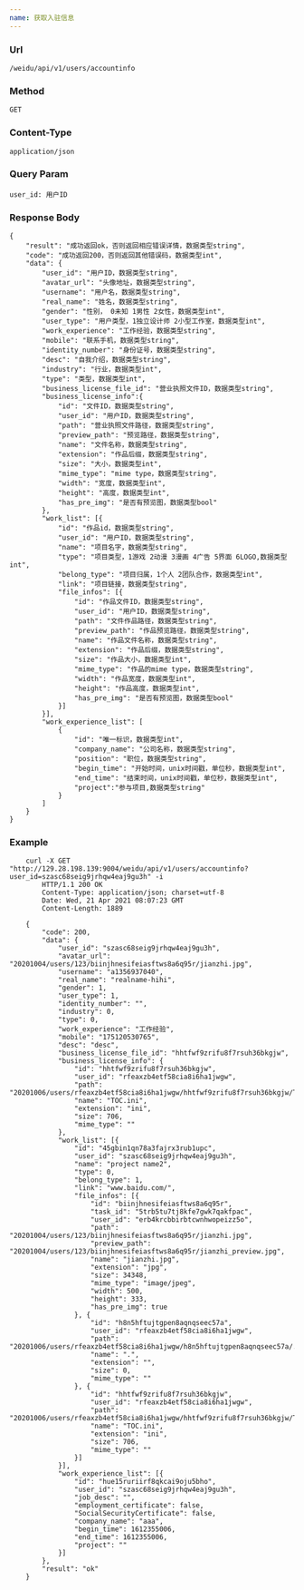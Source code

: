 ```yaml
---
name: 获取入驻信息
---
```

    
### Url
    /weidu/api/v1/users/accountinfo
    
### Method
    GET

### Content-Type
    application/json    

### Query Param
    user_id: 用户ID
    
### Response Body
    {
        "result": "成功返回ok，否则返回相应错误详情，数据类型string",
        "code": "成功返回200，否则返回其他错误码，数据类型int", 
        "data": {
            "user_id": "用户ID，数据类型string",
            "avatar_url": "头像地址，数据类型string",
            "username": "用户名，数据类型string",
            "real_name": "姓名，数据类型string",
            "gender": "性别， 0未知 1男性 2女性，数据类型int",
            "user_type": "用户类型，1独立设计师 2小型工作室，数据类型int",
            "work_experience": "工作经验，数据类型string",
            "mobile": "联系手机，数据类型string",
            "identity_number": "身份证号，数据类型string",
            "desc": "自我介绍，数据类型string",
            "industry": "行业，数据类型int",
            "type": "类型，数据类型int",
            "business_license_file_id": "营业执照文件ID，数据类型string",
            "business_license_info":{
                "id": "文件ID，数据类型string",
                "user_id": "用户ID，数据类型string",
                "path": "营业执照文件路径，数据类型string",
                "preview_path": "预览路径，数据类型string",
                "name": "文件名称，数据类型string",
                "extension": "作品后缀，数据类型string",
                "size": "大小，数据类型int",
                "mime_type": "mime type，数据类型string",
                "width": "宽度，数据类型int",
                "height": "高度，数据类型int",
                "has_pre_img": "是否有预览图，数据类型bool"
            },
            "work_list": [{
                "id": "作品id，数据类型string",
                "user_id": "用户ID，数据类型string",
                "name": "项目名字，数据类型string",
                "type": "项目类型，1游戏 2动漫 3漫画 4广告 5界面 6LOGO,数据类型int",
                "belong_type": "项目归属，1个人 2团队合作，数据类型int",
                "link": "项目链接，数据类型string",
                "file_infos": [{
                    "id": "作品文件ID，数据类型string",
                    "user_id": "用户ID，数据类型string",
                    "path": "文件作品路径，数据类型string",
                    "preview_path": "作品预览路径，数据类型string",
                    "name": "作品文件名称，数据类型string",
                    "extension": "作品后缀，数据类型string",
                    "size": "作品大小，数据类型int",
                    "mime_type": "作品的mime type，数据类型string",
                    "width": "作品宽度，数据类型int",
                    "height": "作品高度，数据类型int",
                    "has_pre_img": "是否有预览图，数据类型bool"
                }]
            }],
            "work_experience_list": [
                {
                    "id": "唯一标识，数据类型int",
                    "company_name": "公司名称，数据类型string",
                    "position": "职位，数据类型string",
                    "begin_time": "开始时间，unix时间戳，单位秒，数据类型int",
                    "end_time": "结束时间，unix时间戳，单位秒，数据类型int",
                    "project":"参与项目,数据类型string"
                }
            ]
        }
    }
    

### Example

        curl -X GET  "http://129.28.198.139:9004/weidu/api/v1/users/accountinfo?user_id=szasc68seig9jrhqw4eaj9gu3h" -i
            HTTP/1.1 200 OK
            Content-Type: application/json; charset=utf-8
            Date: Wed, 21 Apr 2021 08:07:23 GMT
            Content-Length: 1889

        {
            "code": 200,
            "data": {
                "user_id": "szasc68seig9jrhqw4eaj9gu3h",
                "avatar_url": "20201004/users/123/biinjhnesifeiasftws8a6q95r/jianzhi.jpg",
                "username": "a1356937040",
                "real_name": "realname-hihi",
                "gender": 1,
                "user_type": 1,
                "identity_number": "",
                "industry": 0,
                "type": 0,
                "work_experience": "工作经验",
                "mobile": "175120530765",
                "desc": "desc",
                "business_license_file_id": "hhtfwf9zrifu8f7rsuh36bkgjw",
                "business_license_info": {
                    "id": "hhtfwf9zrifu8f7rsuh36bkgjw",
                    "user_id": "rfeaxzb4etf58cia8i6ha1jwgw",
                    "path": "20201006/users/rfeaxzb4etf58cia8i6ha1jwgw/hhtfwf9zrifu8f7rsuh36bkgjw/TOC.ini",
                    "name": "TOC.ini",
                    "extension": "ini",
                    "size": 706,
                    "mime_type": ""
                },
                "work_list": [{
                    "id": "45gbin1qn78a3fajrx3rub1upc",
                    "user_id": "szasc68seig9jrhqw4eaj9gu3h",
                    "name": "project name2",
                    "type": 0,
                    "belong_type": 1,
                    "link": "www.baidu.com/",
                    "file_infos": [{
                        "id": "biinjhnesifeiasftws8a6q95r",
                        "task_id": "5trb5tu7tj8kfe7gwk7qakfpac",
                        "user_id": "erb4krcbbirbtcwnhwopeizz5o",
                        "path": "20201004/users/123/biinjhnesifeiasftws8a6q95r/jianzhi.jpg",
                        "preview_path": "20201004/users/123/biinjhnesifeiasftws8a6q95r/jianzhi_preview.jpg",
                        "name": "jianzhi.jpg",
                        "extension": "jpg",
                        "size": 34348,
                        "mime_type": "image/jpeg",
                        "width": 500,
                        "height": 333,
                        "has_pre_img": true
                    }, {
                        "id": "h8n5hftujtgpen8aqnqseec57a",
                        "user_id": "rfeaxzb4etf58cia8i6ha1jwgw",
                        "path": "20201006/users/rfeaxzb4etf58cia8i6ha1jwgw/h8n5hftujtgpen8aqnqseec57a/.",
                        "name": ".",
                        "extension": "",
                        "size": 0,
                        "mime_type": ""
                    }, {
                        "id": "hhtfwf9zrifu8f7rsuh36bkgjw",
                        "user_id": "rfeaxzb4etf58cia8i6ha1jwgw",
                        "path": "20201006/users/rfeaxzb4etf58cia8i6ha1jwgw/hhtfwf9zrifu8f7rsuh36bkgjw/TOC.ini",
                        "name": "TOC.ini",
                        "extension": "ini",
                        "size": 706,
                        "mime_type": ""
                    }]
                }],
                "work_experience_list": [{
                    "id": "hue15ruriirf8qkcai9oju5bho",
                    "user_id": "szasc68seig9jrhqw4eaj9gu3h",
                    "job_desc": "",
                    "employment_certificate": false,
                    "SocialSecurityCertificate": false,
                    "company_name": "aaa",
                    "begin_time": 1612355006,
                    "end_time": 1612355006,
                    "project": ""
                }]
            },
            "result": "ok"
        }


